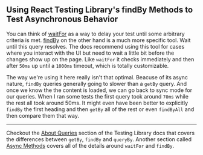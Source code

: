 ## Using React Testing Library's findBy Methods to Test Asynchronous Behavior

You can think of [waitFor](https://testing-library.com/docs/dom-testing-library/api-async#waitfor) as a way to delay your test until some arbitrary criteria is met. [findBy](https://testing-library.com/docs/dom-testing-library/api-async/#findby-queries) on the other hand is a much more specific tool. Wait until this query resolves. The docs recommend using this tool for cases where you interact with the UI but need to wait a little bit before the changes show up on the page. Like `waitFor` it checks immediately and then after `50ms` up until a `1000ms` timeout, which is totally customizable.

The way we're using it here really isn't that optimal. Beacuse of its async nature, `findBy` queries generally going to slower than a `getBy` query. And once we know the the content is loaded, we can go back to sync mode for our queries. When I ran some tests the first query took around `70ms` while the rest all took around 50ms. It might even have been better to explicitly `findBy` the first heading and then `getBy` all of the rest or even `findByAll` and then compare them that way.

---

Checkout the [About Queries]() section of the Testing Library docs that covers the differences between `getBy`, `findBy` and `queryBy`. Another section called [Async Methods]() covers all of the details around `waitFor` and `findBy`.